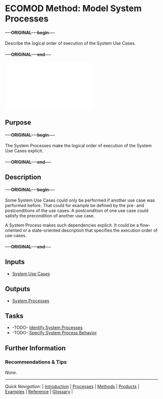 # ECOMOD Method: Model System Processes

#### ---ORIGINAL---begin---
Describe the logical order of execution of the System Use Cases.
#### ---ORIGINAL---end---

![Method Activities](images/en-ecomod-method-system-processes.png)


## Purpose

#### ---ORIGINAL---begin---
The System Processes make the logical order of execution of the System Use Cases explicit.
#### ---ORIGINAL---end---


## Description

#### ---ORIGINAL---begin---
Some System Use Cases could only be performed if another use case was performed before. That could for example be defined by the pre- and postconditions of the use cases. A postcondition of one use case could satisfy the precondition of another use case.

A System Process makes such dependencies explicit. It could be a flow-oriented or a state-oriented description that specifies the execution order of use cases.
#### ---ORIGINAL---end---


## Inputs

+ [System Use Cases](product_system-usecases.md)


## Outputs

+ [System Processes](product_system-processes.md)


## Tasks

+ -TODO- [Identify System Processes](task_system-processes.md)
+ -TODO- [Specify System Process Behavior](task_system-process-activities.md)


## Further Information

### Recommendations & Tips

_None._

---
_Quick Navigation:_ | [Introduction](index.md) | [Processes](processes.md) | [Methods](methods.md) | [Products](products.md) | [Examples](examples.md) | [Reference](quick-reference.md) | [Glossary](glossary.md) |

